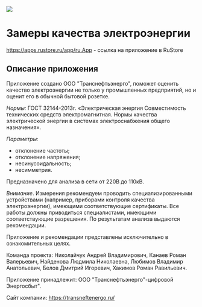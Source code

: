 ![](https://static.rustore.ru/apk/356789183/content/ICON/1e9bc007-b6ae-4707-b862-8f43c8ae8439.png) 
# Замеры качества электроэнергии

https://apps.rustore.ru/app/ru.App - ссылка на приложение в RuStore

## Описание приложения
Приложение создано ООО "Транснефтьэнерго", поможет оценить качество электроэнергии не только у промышленных предприятий, но и оценит его в обычной бытовой розетке.

*Нормы:* ГОСТ 32144-2013г. «Электрическая энергия Совместимость технических средств электромагнитная. Нормы качества электрической энергии в системах электроснабжения общего назначения».

*Параметры:*
* отклонение частоты;
* отклонение напряжения;
* несинусоидальность;
* несимметрия.

Предназначено для анализа в сети от 220В до 110кВ.

*Внимание*. Измерения рекомендуем проводить специализированными устройствами (например, приборами контроля качества электроэнергии), имеющими соответствующие сертификаты. Все работы должны приводиться специалистами, имеющими соответствующие разрешения.
По результатам анализа выдаются рекомендации.

Приложение и рекомендации представлены исключительно в ознакомительных целях.

Команда проекта: Николайчук Андрей Владимирович, Канаев Роман Валерьевич, Найденова Людмила Николаевна, Любимов Владимир Анатольевич, Белов Дмитрий Игоревич, Хакимов Роман Равильевич.

Приложение принадлежит: ООО "Транснефтьэнерго"-цифровой Энергосбыт".

Сайт компании: https://transneftenergo.ru/
